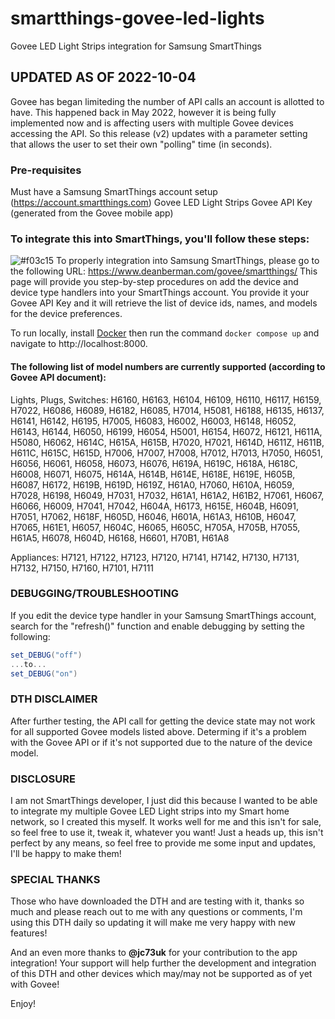 # smartthings-govee-led-lights
Govee LED Light Strips integration for Samsung SmartThings

## UPDATED AS OF 2022-10-04
Govee has began limiteding the number of API calls an account is allotted to have. This happened back in May 2022, however it is being fully implemented now and is affecting users with multiple Govee devices accessing the API.
So this release (v2) updates with a parameter setting that allows the user to set their own "polling" time (in seconds).

### Pre-requisites
Must have a Samsung SmartThings account setup (https://account.smartthings.com)
Govee LED Light Strips
Govee API Key (generated from the Govee mobile app)

### To integrate this into SmartThings, you'll follow these steps:
![#f03c15](https://via.placeholder.com/15/f03c15/000000?text=+) To properly integration into Samsung SmartThings, please go to the following URL: https://www.deanberman.com/govee/smartthings/
This page will provide you step-by-step procedures on add the device and device type handlers into your SmartThings account.  You provide it your Govee API Key and it will retrieve the list of device ids, names, and models for the device preferences.

To run locally, install [Docker](https://docs.docker.com/get-docker/) then run the command ```docker compose up``` and navigate to http://localhost:8000.

#### The following list of model numbers are currently supported (according to Govee API document):
Lights, Plugs, Switches:
H6160, H6163, H6104, H6109, H6110, H6117, H6159, H7022, H6086,
H6089, H6182, H6085, H7014, H5081, H6188, H6135, H6137, H6141,
H6142, H6195, H7005, H6083, H6002, H6003, H6148, H6052, H6143,
H6144, H6050, H6199, H6054, H5001, H6154, H6072, H6121, H611A,
H5080, H6062, H614C, H615A, H615B, H7020, H7021, H614D, H611Z,
H611B, H611C, H615C, H615D, H7006, H7007, H7008, H7012, H7013,
H7050, H6051, H6056, H6061, H6058, H6073, H6076, H619A, H619C,
H618A, H618C, H6008, H6071, H6075, H614A, H614B, H614E, H618E,
H619E, H605B, H6087, H6172, H619B, H619D, H619Z, H61A0, H7060,
H610A, H6059, H7028, H6198, H6049, H7031, H7032, H61A1, H61A2,
H61B2, H7061, H6067, H6066, H6009, H7041, H7042, H604A, H6173,
H615E, H604B, H6091, H7051, H7062, H618F, H605D, H6046, H601A,
H61A3, H610B, H6047, H7065, H61E1, H6057, H604C, H6065, H605C,
H705A, H705B, H7055, H61A5, H6078, H604D, H6168, H6601, H70B1,
H61A8

Appliances:
H7121, H7122, H7123, H7120, H7141, H7142, H7130, H7131, H7132,
H7150, H7160, H7101, H7111

### DEBUGGING/TROUBLESHOOTING
If you edit the device type handler in your Samsung SmartThings account, search for the "refresh()" function and enable debugging by setting the following:  
```groovy
set_DEBUG("off")
...to...
set_DEBUG("on")
```

### DTH DISCLAIMER
After further testing, the API call for getting the device state may not work for all supported Govee models listed above.  Determing if it's a problem with the Govee API or if it's not supported due to the nature of the device model.

### DISCLOSURE
I am not SmartThings developer, I just did this because I wanted to be able to integrate my multiple Govee LED Light strips into my Smart home network, so I created this myself.  It works well for me and this isn't for sale, so feel free to use it, tweak it, whatever you want!
Just a heads up, this isn't perfect by any means, so feel free to provide me some input and updates, I'll be happy to make them!

### SPECIAL THANKS
Those who have downloaded the DTH and are testing with it, thanks so much and please reach out to me with any questions or comments, I'm using this DTH daily so updating it will make me very happy with new features!

And an even more thanks to **@jc73uk** for your contribution to the app integration!  Your support will help further the development and integration of this DTH and other devices which may/may not be supported as of yet with Govee!

Enjoy!

